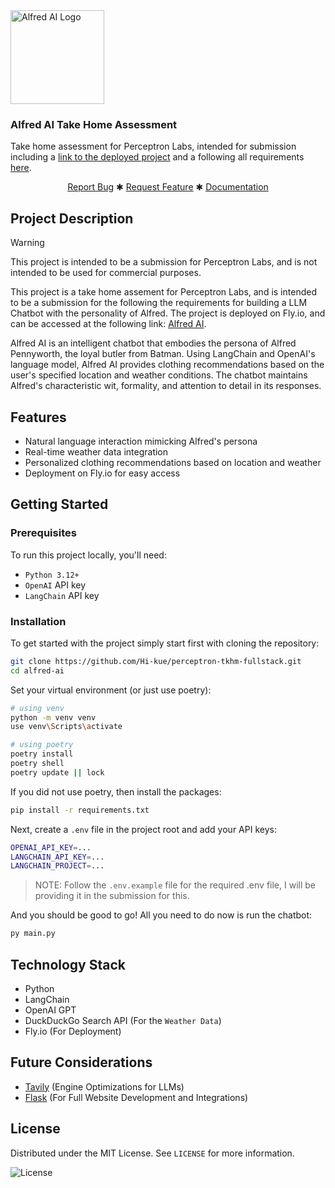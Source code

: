 <div align="left">
<a href="/url">
    <img src="./assets/alfai-logo.svg" alt="Alfred AI Logo" height="150">
</a>

<h3 align="left">
    Alfred AI Take Home Assessment
</h3>

<p align="left">
    Take home assessment for Perceptron Labs, intended for submission including a 
    <a href="/url">link to the deployed project</a> and a following all requirements
    <a href="/url">here</a>.
    <br />
</p>


<div align="center">
    <a href="/url">Report Bug</a>
    ✱
    <a href="/url">Request Feature</a>
    ✱
    <a href="/url">Documentation</a>
</div>
</div>

## Project Description

> [!WARNING]
> This project is intended to be a submission for Perceptron Labs, and is not intended to be used for commercial purposes.

This project is a take home assement for Perceptron Labs, and is intended to be a submission for the
following the requirements for building a LLM Chatbot with the personality of Alfred. The project is
deployed on Fly.io, and can be accessed at the following link: [Alfred AI](https://alfred-ai.fly.dev).

Alfred AI is an intelligent chatbot that embodies the persona of Alfred Pennyworth, the loyal butler from Batman. Using LangChain and OpenAI's language model, Alfred AI provides clothing recommendations based on the user's specified location and weather conditions. The chatbot maintains Alfred's characteristic wit, formality, and attention to detail in its responses.

## Features

- Natural language interaction mimicking Alfred's persona
- Real-time weather data integration
- Personalized clothing recommendations based on location and weather
- Deployment on Fly.io for easy access

## Getting Started

### Prerequisites

To run this project locally, you'll need:

- `Python 3.12+`
- `OpenAI` API key
- `LangChain` API key

### Installation

To get started with the project simply start first with cloning the repository:

```bash
git clone https://github.com/Hi-kue/perceptron-tkhm-fullstack.git
cd alfred-ai
```

Set your virtual environment (or just use poetry):
```bash
# using venv
python -m venv venv
use venv\Scripts\activate

# using poetry
poetry install
poetry shell
poetry update || lock
```

If you did not use poetry, then install the packages:
```bash
pip install -r requirements.txt
```

Next, create a `.env` file in the project root and add your API keys:
```bash
OPENAI_API_KEY=...
LANGCHAIN_API_KEY=...
LANGCHAIN_PROJECT=...
```

> NOTE: Follow the `.env.example` file for the required .env file, 
> I will be providing it in the submission for this.


And you should be good to go! All you need to do now is run the chatbot:
```bash
py main.py
```

## Technology Stack
- Python
- LangChain
- OpenAI GPT
- DuckDuckGo Search API (For the `Weather Data`)
- Fly.io (For Deployment)

## Future Considerations
- [Tavily](https://docs.tavily.com/) (Engine Optimizations for LLMs)
- [Flask](https://flask.palletsprojects.com/en/3.0.x/) (For Full Website Development and Integrations)

## License

Distributed under the MIT License. See `LICENSE` for more information.

![License](https://img.shields.io/github/license/Hi-kue/perceptron-tkhm-fullstack?style=default-rect)